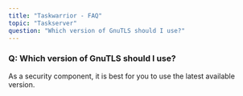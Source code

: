 ```yaml
---
title: "Taskwarrior - FAQ"
topic: "Taskserver"
question: "Which version of GnuTLS should I use?"
---
```


### Q: Which version of GnuTLS should I use?

As a security component, it is best for you to use the latest available version.
